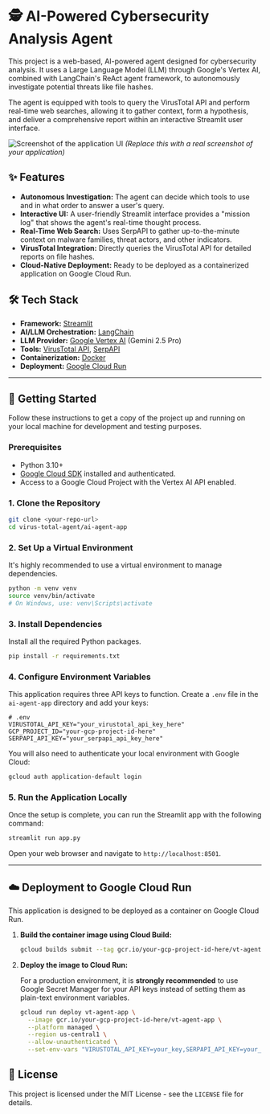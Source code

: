 # 🕵️ AI-Powered Cybersecurity Analysis Agent

This project is a web-based, AI-powered agent designed for cybersecurity analysis. It uses a Large Language Model (LLM) through Google's Vertex AI, combined with LangChain's ReAct agent framework, to autonomously investigate potential threats like file hashes.

The agent is equipped with tools to query the VirusTotal API and perform real-time web searches, allowing it to gather context, form a hypothesis, and deliver a comprehensive report within an interactive Streamlit user interface.

![Screenshot of the application UI](https://via.placeholder.com/800x450.png?text=App+Screenshot+Here)
_(Replace this with a real screenshot of your application)_

## ✨ Features

- **Autonomous Investigation:** The agent can decide which tools to use and in what order to answer a user's query.
- **Interactive UI:** A user-friendly Streamlit interface provides a "mission log" that shows the agent's real-time thought process.
- **Real-Time Web Search:** Uses SerpAPI to gather up-to-the-minute context on malware families, threat actors, and other indicators.
- **VirusTotal Integration:** Directly queries the VirusTotal API for detailed reports on file hashes.
- **Cloud-Native Deployment:** Ready to be deployed as a containerized application on Google Cloud Run.

## 🛠️ Tech Stack

- **Framework:** [Streamlit](https://streamlit.io/)
- **AI/LLM Orchestration:** [LangChain](https://www.langchain.com/)
- **LLM Provider:** [Google Vertex AI](https://cloud.google.com/vertex-ai) (Gemini 2.5 Pro)
- **Tools:** [VirusTotal API](https://www.virustotal.com/), [SerpAPI](https://serpapi.com/)
- **Containerization:** [Docker](https://www.docker.com/)
- **Deployment:** [Google Cloud Run](https://cloud.google.com/run)

---

## 🚀 Getting Started

Follow these instructions to get a copy of the project up and running on your local machine for development and testing purposes.

### Prerequisites

- Python 3.10+
- [Google Cloud SDK](https://cloud.google.com/sdk/docs/install) installed and authenticated.
- Access to a Google Cloud Project with the Vertex AI API enabled.

### 1. Clone the Repository

```bash
git clone <your-repo-url>
cd virus-total-agent/ai-agent-app
```

### 2. Set Up a Virtual Environment

It's highly recommended to use a virtual environment to manage dependencies.

```bash
python -m venv venv
source venv/bin/activate
# On Windows, use: venv\Scripts\activate
```

### 3. Install Dependencies

Install all the required Python packages.

```bash
pip install -r requirements.txt
```

### 4. Configure Environment Variables

This application requires three API keys to function. Create a `.env` file in the `ai-agent-app` directory and add your keys:

```
# .env
VIRUSTOTAL_API_KEY="your_virustotal_api_key_here"
GCP_PROJECT_ID="your-gcp-project-id-here"
SERPAPI_API_KEY="your_serpapi_api_key_here"
```

You will also need to authenticate your local environment with Google Cloud:

```bash
gcloud auth application-default login
```

### 5. Run the Application Locally

Once the setup is complete, you can run the Streamlit app with the following command:

```bash
streamlit run app.py
```

Open your web browser and navigate to `http://localhost:8501`.

---

## ☁️ Deployment to Google Cloud Run

This application is designed to be deployed as a container on Google Cloud Run.

1.  **Build the container image using Cloud Build:**

    ```bash
    gcloud builds submit --tag gcr.io/your-gcp-project-id-here/vt-agent-app .
    ```

2.  **Deploy the image to Cloud Run:**

    For a production environment, it is **strongly recommended** to use Google Secret Manager for your API keys instead of setting them as plain-text environment variables.

    ```bash
    gcloud run deploy vt-agent-app \
      --image gcr.io/your-gcp-project-id-here/vt-agent-app \
      --platform managed \
      --region us-central1 \
      --allow-unauthenticated \
      --set-env-vars "VIRUSTOTAL_API_KEY=your_key,SERPAPI_API_KEY=your_key,GCP_PROJECT_ID=your_project_id"
    ```

## 📄 License

This project is licensed under the MIT License - see the `LICENSE` file for details.
